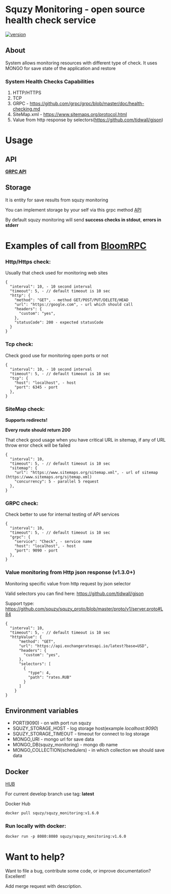 # Squzy Monitoring - open source health check service

[![version](https://img.shields.io/github/v/release/squzy/squzy.svg)](https://github.com/squzy/squzy)

## About

System allows monitoring resources with different type of check. It uses MONGO for save state of the application and restore

### System Health Checks Capabilities
1) HTTP/HTTPS
2) TCP
3) GRPC - https://github.com/grpc/grpc/blob/master/doc/health-checking.md
4) SiteMap.xml - https://www.sitemaps.org/protocol.html
5) Value from http response by selectors(https://github.com/tidwall/gjson)

# Usage

## API

[**GRPC API**](https://github.com/squzy/squzy_proto/blob/master/proto/v1/squzy_monitoring.proto) 

## Storage

It is entity for save results from squzy monitoring

You can implement storage by your self via this grpc method [API](https://github.com/squzy/squzy_proto/blob/feat/api-1/proto/v1/squzy_storage.proto#L19)

By default squzy monitoring will send **success checks in stdout**, **errors in stderr**


# Examples of call from [BloomRPC](https://github.com/uw-labs/bloomrpc)

### Http/Https check:

Usually that check used for monitoring web sites

```shell script
{
  "interval": 10, - 10 second interval
  "timeout": 5, - // default timeout is 10 sec
  "http": {
    "method": "GET", - method GET/POST/PUT/DELETE/HEAD
    "url": "https://google.com", - url which should call
    "headers": {
      "custom": "yes",
    },
    "statusCode": 200 - expected statusCode
  }
}
```

### Tcp check:

Check good use for monitoring open ports or not

```shell script
{
  "interval": 10, - 10 second interval
  "timeout": 5, - // default timeout is 10 sec
  "tcp": {
    "host": "localhost", - host
    "port": 6345 - port
  },
}
```

### SiteMap check:

**Supports redirects!**

**Every route should return 200**

That check good usage when you have critical URL in sitemap, if any of URL throw error check will be failed

```shell script
{
  "interval": 10,
  "timeout": 5, - // default timeout is 10 sec
  "sitemap": {
    "url": "https://www.sitemaps.org/sitemap.xml", - url of sitemap (https://www.sitemaps.org/sitemap.xml)
    "concurrency": 5 - parallel 5 request  
  },
}
```

### GRPC check:

Check better to use for internal testing of API services

```shell script
{
  "interval": 10,
  "timeout": 5, - // default timeout is 10 sec
  "grpc": {
    "service": "Check", - service name
    "host": "localhost", - host
    "port": 9090 - port
  },
}
```

### Value monitoring from Http json response (v1.3.0+)

Monitoring specific value from http request by json selector

Valid selectors you can find here: https://github.com/tidwall/gjson

Support type: https://github.com/squzy/squzy_proto/blob/master/proto/v1/server.proto#L84
    

```shell script
{
  "interval": 10,
  "timeout": 5, - // default timeout is 10 sec
  "httpValue": {
      "method": "GET",
      "url": "https://api.exchangeratesapi.io/latest?base=USD",
      "headers": {
        "custom": "yes",
      },
      "selectors": [
        {
          "type": 4,
          "path": "rates.RUB"
        }
      ]
    }
}
```

## Environment variables

- PORT(9090) - on with port run squzy
- SQUZY_STORAGE_HOST - log storage host(example *localhost:9090*)
- SQUZY_STORAGE_TIMEOUT - timeout for connect to log storage
- MONGO_URI - mongo url for save data
- MONGO_DB(squzy_monitoring) - mongo db name
- MONGO_COLLECTION(schedulers) - in which collection we should save data

## Docker

[HUB](https://hub.docker.com/repository/docker/squzy/squzy_monitoring)

For current develop branch use tag: **latest**

Docker Hub

```shell script
docker pull squzy/squzy_monitoring:v1.6.0
```

### Run locally with docker:

```shell script
docker run -p 8080:8080 squzy/squzy_monitoring:v1.6.0
```

# Want to help?
Want to file a bug, contribute some code, or improve documentation? Excellent!

Add merge request with description.
